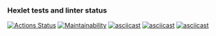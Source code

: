 ### Hexlet tests and linter status
[![Actions Status](https://github.com/chelninecz/frontend-project-44/actions/workflows/hexlet-check.yml/badge.svg)](https://github.com/chelninecz/frontend-project-44/actions)
[![Maintainability](https://api.codeclimate.com/v1/badges/7dba59053392875d431f/maintainability)](https://codeclimate.com/github/chelninecz/frontend-project-44/maintainability)
[![asciicast](https://asciinema.org/a/ZTnOOBl2yzEG7mIg1apBChDIW.svg)](https://asciinema.org/a/ZTnOOBl2yzEG7mIg1apBChDIW)
[![asciicast](https://asciinema.org/a/2c9d8ZX4UkmtQsA9lzOIN6IR6.svg)](https://asciinema.org/a/2c9d8ZX4UkmtQsA9lzOIN6IR6)
[![asciicast](https://asciinema.org/a/xjZ5yQqaVte6xVp9cVRETTRG2.svg)](https://asciinema.org/a/xjZ5yQqaVte6xVp9cVRETTRG2)
